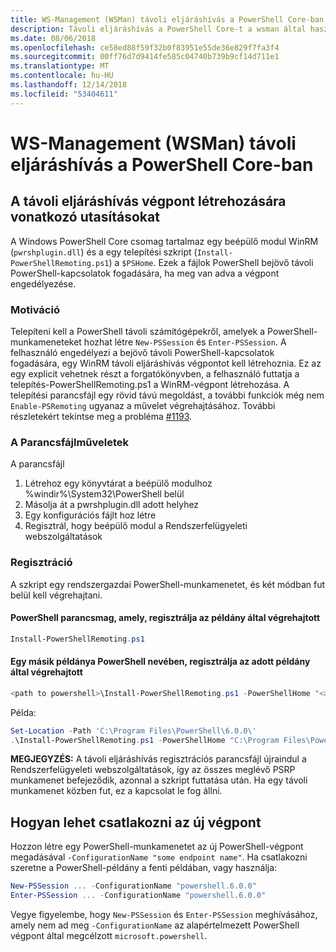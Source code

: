 ```yaml
---
title: WS-Management (WSMan) távoli eljáráshívás a PowerShell Core-ban
description: Távoli eljáráshívás a PowerShell Core-t a wsman által használt
ms.date: 08/06/2018
ms.openlocfilehash: ce58ed88f59f32b0f83951e55de36e829f7fa3f4
ms.sourcegitcommit: 00ff76d7d9414fe585c04740b739b9cf14d711e1
ms.translationtype: MT
ms.contentlocale: hu-HU
ms.lasthandoff: 12/14/2018
ms.locfileid: "53404611"
---
```

# <a name="ws-management-wsman-remoting-in-powershell-core"></a>WS-Management (WSMan) távoli eljáráshívás a PowerShell Core-ban

## <a name="instructions-to-create-a-remoting-endpoint"></a>A távoli eljáráshívás végpont létrehozására vonatkozó utasításokat

A Windows PowerShell Core csomag tartalmaz egy beépülő modul WinRM (`pwrshplugin.dll`) és a egy telepítési szkript (`Install-PowerShellRemoting.ps1`) a `$PSHome`.
Ezek a fájlok PowerShell bejövő távoli PowerShell-kapcsolatok fogadására, ha meg van adva a végpont engedélyezése.

### <a name="motivation"></a>Motiváció

Telepíteni kell a PowerShell távoli számítógépekről, amelyek a PowerShell-munkameneteket hozhat létre `New-PSSession` és `Enter-PSSession`.
A felhasználó engedélyezi a bejövő távoli PowerShell-kapcsolatok fogadására, egy WinRM távoli eljáráshívás végpontot kell létrehoznia.
Ez az egy explicit vehetnek részt a forgatókönyvben, a felhasználó futtatja a telepítés-PowerShellRemoting.ps1 a WinRM-végpont létrehozása.
A telepítési parancsfájl egy rövid távú megoldást, a további funkciók még nem `Enable-PSRemoting` ugyanaz a művelet végrehajtásához.
További részletekért tekintse meg a probléma [#1193](https://github.com/PowerShell/PowerShell/issues/1193).

### <a name="script-actions"></a>A Parancsfájlműveletek

A parancsfájl

1. Létrehoz egy könyvtárat a beépülő modulhoz %windir%\System32\PowerShell belül
1. Másolja át a pwrshplugin.dll adott helyhez
1. Egy konfigurációs fájlt hoz létre
1. Regisztrál, hogy beépülő modul a Rendszerfelügyeleti webszolgáltatások

### <a name="registration"></a>Regisztráció

A szkript egy rendszergazdai PowerShell-munkamenetet, és két módban fut belül kell végrehajtani.

#### <a name="executed-by-the-instance-of-powershell-that-it-will-register"></a>PowerShell parancsmag, amely, regisztrálja az példány által végrehajtott

```powershell
Install-PowerShellRemoting.ps1
```

#### <a name="executed-by-another-instance-of-powershell-on-behalf-of-the-instance-that-it-will-register"></a>Egy másik példánya PowerShell nevében, regisztrálja az adott példány által végrehajtott

```powershell
<path to powershell>\Install-PowerShellRemoting.ps1 -PowerShellHome "<absolute path to the instance's $PSHOME>"
```

Példa:

```powershell
Set-Location -Path 'C:\Program Files\PowerShell\6.0.0\'
.\Install-PowerShellRemoting.ps1 -PowerShellHome "C:\Program Files\PowerShell\6.0.0\"
```

**MEGJEGYZÉS:** A távoli eljáráshívás regisztrációs parancsfájl újraindul a Rendszerfelügyeleti webszolgáltatások, így az összes meglévő PSRP munkamenet befejeződik, azonnal a szkript futtatása után. Ha egy távoli munkamenet közben fut, ez a kapcsolat le fog állni.

## <a name="how-to-connect-to-the-new-endpoint"></a>Hogyan lehet csatlakozni az új végpont

Hozzon létre egy PowerShell-munkamenetet az új PowerShell-végpont megadásával `-ConfigurationName "some endpoint name"`. Ha csatlakozni szeretne a PowerShell-példány a fenti példában, vagy használja:

```powershell
New-PSSession ... -ConfigurationName "powershell.6.0.0"
Enter-PSSession ... -ConfigurationName "powershell.6.0.0"
```

Vegye figyelembe, hogy `New-PSSession` és `Enter-PSSession` meghívásához, amely nem ad meg `-ConfigurationName` az alapértelmezett PowerShell végpont által megcélzott `microsoft.powershell`.